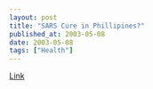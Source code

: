```yaml
---
layout: post
title: "SARS Cure in Phillipines?"
published_at: 2003-05-08
date: 2003-05-08
tags: ["Health"]
---
```


[Link](http://c.moreover.com/click/here.pl?r70757887)  